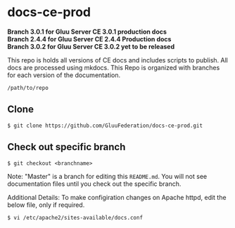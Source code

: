 # docs-ce-prod

**Branch 3.0.1 for Gluu Server CE 3.0.1 production docs   
  Branch 2.4.4 for Gluu Server CE 2.4.4 Production docs    
  Branch 3.0.2 for Gluu Server CE 3.0.2 yet to be released**    

This repo is holds all versions of CE docs and includes scripts to publish.  All docs are processed using mkdocs. This Repo is organized with branches for each version of the documentation.

  
```
/path/to/repo
```

## Clone
`$ git clone https://github.com/GluuFederation/docs-ce-prod.git`

## Check out specific branch
`$ git checkout <branchname>`

Note: 
   "Master" is a branch for editing this `README.md`.  You will not see documentation files until you check out the specific branch.


Additional Details:
To make configiration changes on Apache httpd, edit the below file, only if required.

```
$ vi /etc/apache2/sites-available/docs.conf

```
